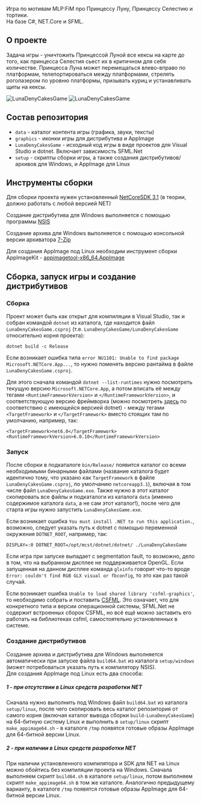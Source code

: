 Игра по мотивам MLP:FiM про Принцессу Луну, Принцессу Селестию и тортики.\
На базе C#, NET.Core и SFML.

## О проекте

Задача игры - уничтожить Принцессой Луной все кексы на карте до того, 
как принцесса Селестия сьест их в критичном для себя количестве.
Принцесса Луна может перемещаться влево-вправо по платформам,
телепортироваться между платформами, стрелять роголазером по уровню
платформы, призывать куриц и устанавливать щиты на кексы.

![LunaDenyCakesGame](screen1.png) ![LunaDenyCakesGame](screen2.png)

## Состав репозитория

* `data` - каталог контента игры (графика, звуки, тексты)
* `graphics` - иконки игры для дистрибутива и AppImage
* `LunaDenyCakesGame` - исходный код игры в виде проектов для Visual Studio и dotnet. Включает зависимость SFML.Net
* `setup` - скрипты сборки игры, а также создания дистрибутивов/архивов для Windows, и AppImage для Linux

## Инструменты сборки

Для сборки проекта нужен установленный
[NetCoreSDK 3.1](https://dotnet.microsoft.com/en-us/download/dotnet/3.1)
(в теории, должно работать с любой версией NET)

Создание дистрибутива для Windows выполняется с помощью программы
[NSIS](https://nsis.sourceforge.io)

Создание архива для Windows выполняется с помощью консольной версии архиватора 
[7-Zip](https://www.7-zip.org)

Для создания AppImage под Linux необходим инструмент сборки AppImageKit - 
[appimagetool-x86_64.AppImage](https://github.com/AppImage/AppImageKit/releases)

## Сборка, запуск игры и создание дистрибутивов

### Сборка

Проект может быть как открыт для компиляции в Visual Studio, так и собран командой `dotnet` 
из каталога, где находится файл `LunaDenyCakesGame.csproj`
(т.е. `LunaDenyCakesGame/LunaDenyCakesGame` относительно корня проекта):

```
dotnet build -c Release
```
Если возникает ошибка типа `error NU1101: Unable to find package Microsoft.NETCore.App...`,
то нужно поменять версию рантайма в файле `LunaDenyCakesGame.csproj`.

Для этого сначала командой `dotnet --list-runtimes` нужно посмотреть текущую версию
`Microsoft.NETCore.App`, а потом вписать её между тегами `<RuntimeFrameworkVersion>` и
`</RuntimeFrameworkVersion>`, и соответствующую версию фреймворка (можно посмотреть
[здесь](https://learn.microsoft.com/ru-ru/dotnet/standard/frameworks) по соответствию
с имеющейся версией dotnet) - между тегами `<TargetFramework>` и `</TargetFramework>`
вместо стоящих там по умолчанию, например, так:

```
<TargetFramework>net6.0</TargetFramework>
<RuntimeFrameworkVersion>6.0.10</RuntimeFrameworkVersion>
```

### Запуск

После сборки в подкаталоге `bin/Release/` появится каталог со всеми необходимыми бинарными
файлами (название каталога будет идентично тому, что указано как `TargetFramework` в файле
`LunaDenyCakesGame.csproj`, по умолчанию `netcoreapp3.1`), включая в том числе файл
`LunaDenyCakesGame.exe`. Также нужно в этот каталог скопировать все файлы и подкаталоги
из каталога `data` (именно содержимое каталога `data`, а не сам этот каталог!),
после чего для старта игры нужно запустить `LunaDenyCakesGame.exe`.

Если возникает ошибка `You must install .NET to run this application.`, возможно,
следует указать путь к dotnet с помощью переменной окружения `DOTNET_ROOT`, например, так:

```
DISPLAY=:0 DOTNET_ROOT=/opt/mcst/dotnet/dotnet/ ./LunaDenyCakesGame
```

Если игра при запуске выпадает с segmentation fault, то возможно, дело в том, что
на выбранном дисплее не поддерживается OpenGL. Если запущенная на данном дисплее
команда `glxinfo` говорит что-то вроде `Error: couldn't find RGB GLX visual or fbconfig`,
то это как раз такой случай.

Если возникает ошибка `Unable to load shared library 'csfml-graphics'`, то необходимо
собрать и поставить [CSFML](https://github.com/SFML/CSFML). Это означает, что для 
конкретного типа и версии операционной системы, SFML.Net не содержит встроенных сборок CSFML,
но всё ещё можно заставить его работать на библиотеках csfml, самостоятельно установленных в системе.

### Создание дистрибутивов

Создание архива и дистрибутива для Windows выполняется автоматически при
запуске файла `build64.bat` из каталога `setup/windows` 
(может потребоваться указать путь к компилятору NSIS).\
Для создания AppImage под Linux есть два способа:

##### 1 - при отсутствии в Linux средств разработки NET

Сначала нужно выполнить под Windows файл `build64.bat`
из каталога `setup/linux`, после чего скопировать весь каталог репозитория от самого корня
(включая каталог вывода сборки `build-LunaDenyCakesGame`) на 64-битную
систему Linux и выполнить в `setup/linux` скрипт `make_appimage64.sh` - в каталоге `/tmp`
появятся готовые образы AppImage для 64-битной версии Linux.

##### 2 - при наличии в Linux средств разработки NET

При наличии установленного компилятора и SDK для NET на Linux можно обойтись без 
компиляции проекта на Windows. Сначала выполняем скрипт `build64.sh` в каталоге `setup/linux`, потом выполняем скрипт `make_appimage64.sh` в том же каталоге. Аналогично предыдущему варианту,  в каталоге `/tmp` появятся готовые образы AppImage для 64-битной версии Linux.
